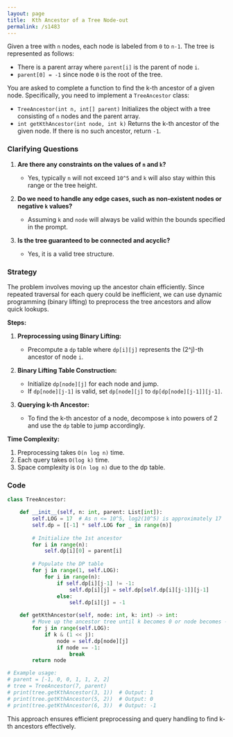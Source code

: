 ```yaml
---
layout: page
title:  Kth Ancestor of a Tree Node-out
permalink: /s1483
---
```


Given a tree with `n` nodes, each node is labeled from `0` to `n-1`. The tree is represented as follows:
- There is a parent array where `parent[i]` is the parent of node `i`.
- `parent[0] = -1` since node `0` is the root of the tree.

You are asked to complete a function to find the k-th ancestor of a given node. Specifically, you need to implement a `TreeAncestor` class:

- `TreeAncestor(int n, int[] parent)` Initializes the object with a tree consisting of `n` nodes and the parent array.
- `int getKthAncestor(int node, int k)` Returns the k-th ancestor of the given node. If there is no such ancestor, return `-1`.

### Clarifying Questions

1. **Are there any constraints on the values of `n` and `k`?**
   - Yes, typically `n` will not exceed `10^5` and `k` will also stay within this range or the tree height.

2. **Do we need to handle any edge cases, such as non-existent nodes or negative `k` values?**
   - Assuming `k` and `node` will always be valid within the bounds specified in the prompt.

3. **Is the tree guaranteed to be connected and acyclic?**
   - Yes, it is a valid tree structure.

### Strategy

The problem involves moving up the ancestor chain efficiently. Since repeated traversal for each query could be inefficient, we can use dynamic programming (binary lifting) to preprocess the tree ancestors and allow quick lookups.

**Steps:**
1. **Preprocessing using Binary Lifting:**
   - Precompute a `dp` table where `dp[i][j]` represents the (2^j)-th ancestor of node `i`.
   
2. **Binary Lifting Table Construction:**
   - Initialize `dp[node][j]` for each node and jump.
   - If `dp[node][j-1]` is valid, set `dp[node][j]` to `dp[dp[node][j-1]][j-1]`.
   
3. **Querying k-th Ancestor:**
   - To find the k-th ancestor of a node, decompose `k` into powers of 2 and use the `dp` table to jump accordingly.

**Time Complexity:**
1. Preprocessing takes `O(n log n)` time.
2. Each query takes `O(log k)` time.
3. Space complexity is `O(n log n)` due to the dp table.

### Code

```python
class TreeAncestor:

    def __init__(self, n: int, parent: List[int]):
        self.LOG = 17  # As n <= 10^5, log2(10^5) is approximately 17
        self.dp = [[-1] * self.LOG for _ in range(n)]
        
        # Initialize the 1st ancestor
        for i in range(n):
            self.dp[i][0] = parent[i]
        
        # Populate the DP table
        for j in range(1, self.LOG):
            for i in range(n):
                if self.dp[i][j-1] != -1:
                    self.dp[i][j] = self.dp[self.dp[i][j-1]][j-1]
                else:
                    self.dp[i][j] = -1

    def getKthAncestor(self, node: int, k: int) -> int:
        # Move up the ancestor tree until k becomes 0 or node becomes -1
        for j in range(self.LOG):
            if k & (1 << j):
                node = self.dp[node][j]
                if node == -1:
                    break
        return node

# Example usage:
# parent = [-1, 0, 0, 1, 1, 2, 2]
# tree = TreeAncestor(7, parent)
# print(tree.getKthAncestor(3, 1))  # Output: 1
# print(tree.getKthAncestor(5, 2))  # Output: 0
# print(tree.getKthAncestor(6, 3))  # Output: -1
```

This approach ensures efficient preprocessing and query handling to find k-th ancestors effectively.